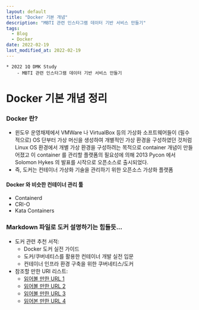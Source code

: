 ```yaml
---
layout: default
title: "Docker 기본 개념"
description: "MBTI 관련 인스타그램 데이터 기반 서비스 만들기"
tags:
  - Blog
  - Docker
date: 2022-02-19
last_modified_at: 2022-02-19
---
```

```
* 2022 1Q DMK Study
    - MBTI 관련 인스타그램 데이터 기반 서비스 만들기
```
# Docker 기본 개념 정리

### Docker 란?
- 윈도우 운영채제에서 VMWare 나 VirtualBox 등의 가상화 소프트웨어들이 (필수적으로) OS 단부터 가상 머신을 생성하여 개별적인 가상 환경을 구성하였던 것처럼
  Linux OS 환경에서 개별 가상 환경을 구성하려는 목적으로 container 개념이 만들어졌고
  이 container 를 관리할 플랫폼의 필요성에 의해 2013 Pycon 에서 Solomon Hykes 의 발표를 시작으로 오픈소스로 출시되었다.
- 즉, 도커는 컨테이너 가상화 기술을 관리하기 위한 오픈소스 가상화 플랫폼

#### Docker 와 비슷한 컨테이너 관리 툴
- Containerd
- CRI-O
- Kata Containers

### Markdown 파일로 도커 설명하기는 힘들듯...
* 도커 관련 추천 서적:
  - Docker 도커 실전 가이드
  - 도커/쿠버네티스를 활용한 컨테이너 개발 실전 입문
  - 컨테이너 인프라 환경 구축을 위한 쿠버네티스/도커
* 참조할 만한 URI 리스트:
    - [읽어볼 만한 URL 1](https://khj93.tistory.com/entry/Docker-Docker-%EA%B0%9C%EB%85%90)
    - [읽어볼 만한 URL 2](https://ooeunz.tistory.com/61)
    - [읽어볼 만한 URL 3](https://kibua20.tistory.com/135)
    - [읽어본 만한 URL 4](https://cultivo-hy.github.io/docker/image/usage/2019/03/14/Docker%EC%A0%95%EB%A6%AC/)
